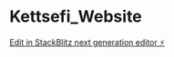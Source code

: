 # Kettsefi_Website

[Edit in StackBlitz next generation editor ⚡️](https://stackblitz.com/~/github.com/Joolagabriel/Kettsefi_Website)